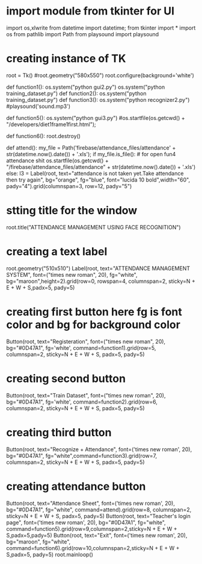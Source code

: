 # import module from tkinter for UI
import os,xlwrite
from datetime import datetime;
from tkinter import *
import os
from pathlib import Path
from playsound import playsound
# creating instance of TK
root = Tk()
#root.geometry("580x550")
root.configure(background='white')


def function1():
    os.system("python gui2.py")
    os.system("python training_dataset.py")
def function2():
    os.system("python training_dataset.py")
def function3():
    os.system("python recognizer2.py")
    #playsound('sound.mp3')

def function5():
    os.system("python gui3.py")
    #os.startfile(os.getcwd() + "/developers/diet1frame1first.html");

def function6():
    root.destroy()

def attend():
    my_file = Path('firebase/attendance_files/attendance' + str(datetime.now().date()) + '.xls');
    if my_file.is_file():
    # for open fun4 attendance shit
        os.startfile(os.getcwd() + "/firebase/attendance_files/attendance" + str(datetime.now().date()) + '.xls')
    else:
        l3 = Label(root, text="attendance is not taken yet.Take attendance then try again", bg="orange", fg="blue", font="lucida 10 bold",width="60", pady="4").grid(columnspan=3, row=12, pady="5")
# stting title for the window
root.title("ATTENDANCE MANAGEMENT USING FACE RECOGNITION")
# creating a text label
root.geometry("510x510")
Label(root, text="ATTENDANCE MANAGEMENT SYSTEM", font=("times new roman", 20), fg="white", bg="maroon",height=2).grid(row=0, rowspan=4, columnspan=2, sticky=N + E + W + S,padx=5, pady=5)
# creating first button here fg is font color and bg for background color
Button(root, text="Registeration", font=("times new roman", 20), bg="#0D47A1", fg='white', command=function1).grid(row=5, columnspan=2, sticky=N + E + W + S, padx=5, pady=5)
# creating second button
Button(root, text="Train Dataset", font=("times new roman", 20), bg="#0D47A1", fg='white', command=function2).grid(row=6, columnspan=2, sticky=N + E + W + S, padx=5, pady=5)
# creating third button
Button(root, text="Recognize + Attendance", font=('times new roman', 20), bg="#0D47A1", fg="white",command=function3).grid(row=7, columnspan=2, sticky=N + E + W + S, padx=5, pady=5)
# creating attendance button
Button(root, text="Attendance Sheet", font=('times new roman', 20), bg="#0D47A1", fg="white", command=attend).grid(row=8, columnspan=2, sticky=N + E + W + S, padx=5, pady=5)
Button(root, text="Teacher's login page", font=('times new roman', 20), bg="#0D47A1", fg="white", command=function5).grid(row=9,columnspan=2,sticky=N + E + W + S,padx=5,pady=5)
Button(root, text="Exit", font=('times new roman', 20), bg="maroon", fg="white", command=function6).grid(row=10,columnspan=2,sticky=N + E + W + S,padx=5, pady=5)
root.mainloop()
